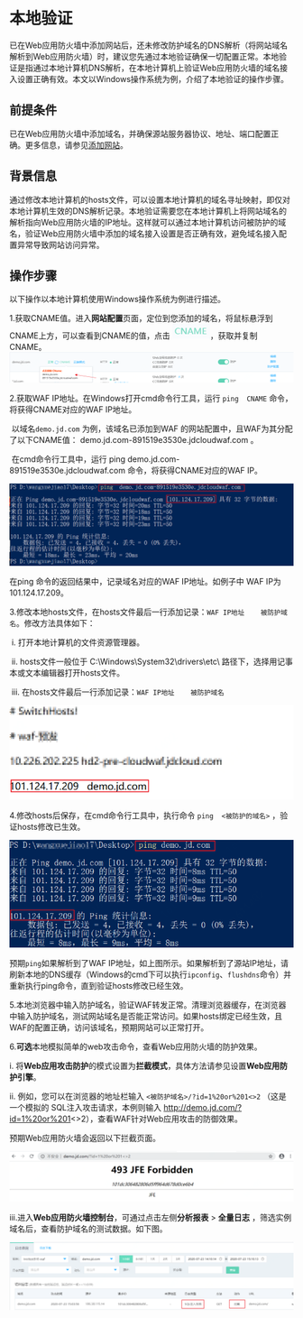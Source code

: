 # 本地验证

已在Web应用防火墙中添加网站后，还未修改防护域名的DNS解析（将网站域名解析到Web应用防火墙）时，建议您先通过本地验证确保一切配置正常。本地验证是指通过本地计算机DNS解析，在本地计算机上验证Web应用防火墙的域名接入设置正确有效。本文以Windows操作系统为例，介绍了本地验证的操作步骤。

## 前提条件

已在Web应用防火墙中添加域名，并确保源站服务器协议、地址、端口配置正确。更多信息，请参见[添加网站](/Step-1.md)。

## 背景信息

通过修改本地计算机的hosts文件，可以设置本地计算机的域名寻址映射，即仅对本地计算机生效的DNS解析记录。本地验证需要您在本地计算机上将网站域名的解析指向Web应用防火墙的IP地址。这样就可以通过本地计算机访问被防护的域名，验证Web应用防火墙中添加的域名接入设置是否正确有效，避免域名接入配置异常导致网站访问异常。 

## 操作步骤

以下操作以本地计算机使用Windows操作系统为例进行描述。

1.获取CNAME值。进入**网站配置**页面，定位到您添加的域名，将鼠标悬浮到CNAME上方，可以查看到CNAME的值，点击 ![image](../../../..\image\WAF\join-in-WAF\本地验证\Checking-Click-Cname.png)，获取并复制CNAME。![image](../../../..\image\WAF\join-in-WAF\本地验证\Checking-Get-Cname.png)

2.获取WAF IP地址。在Windows打开cmd命令行工具，运行 `ping  CNAME`  命令，将获得CNAME对应的WAF IP地址。

​	 以域名`demo.jd.com` 为例，该域名已添加到WAF 的网站配置中，且WAF为其分配了以下CNAME值： demo.jd.com-891519e3530e.jdcloudwaf.com 。

​     在cmd命令行工具中，运行 ping  demo.jd.com-891519e3530e.jdcloudwaf.com  命令，将获得CNAME对应的WAF IP。

![image](../../../..\image\WAF\join-in-WAF\本地验证\Checking-Get-WAF_IP.png)

在ping 命令的返回结果中，记录域名对应的WAF IP地址。如例子中 WAF IP为101.124.17.209。

3.修改本地hosts文件，在hosts文件最后一行添加记录：`WAF IP地址    被防护域名`。修改方法具体如下：

​     i. 打开本地计算机的文件资源管理器。

​     ii. hosts文件一般位于 C:\Windows\System32\drivers\etc\ 路径下，选择用记事本或文本编辑器打开hosts文件。

​     iii. 在hosts文件最后一行添加记录：`WAF IP地址    被防护域名`

![image](../../../..\image\WAF\join-in-WAF\本地验证\Checking-Add-Hosts.png)

4.修改hosts后保存，在cmd命令行工具中，执行命令 `ping  <被防护的域名>` ，验证hosts修改已生效。

![image](../../../..\image\WAF\join-in-WAF\本地验证\Checking-Hosts-Modify.png) 

预期`ping`如果解析到了WAF IP地址，如上图所示。如果解析到了源站IP地址，请刷新本地的DNS缓存（Windows的cmd下可以执行`ipconfig`、`flushdns`命令）并重新执行ping命令，直到验证hosts修改已经生效。

5.本地浏览器中输入防护域名，验证WAF转发正常。清理浏览器缓存，在浏览器中输入防护域名，测试网站域名是否能正常访问。如果hosts绑定已经生效，且WAF的配置正确，访问该域名，预期网站可以正常打开。

6.**可选**本地模拟简单的web攻击命令，查看Web应用防火墙的防护效果。

  i.  将**Web应用攻击防护**的模式设置为**拦截模式**，具体方法请参见设置**Web应用防护引擎**。 

  ii. 例如，您可以在浏览器的地址栏输入 `<被防护域名>/?id=1%20or%201<>2` （这是一个模拟的   SQL注入攻击请求，本例则输入  http://demo.jd.com/?id=1%20or%201<>2），查看WAF针对Web应用攻击的防御效果。

预期Web应用防火墙会返回以下拦截页面。

![image](../../../..\image\WAF\join-in-WAF\本地验证\Checking-WAF-Attack.png)

​    iii.进入**Web应用防火墙控制台**，可通过点击左侧**分析报表** > **全量日志** ，筛选实例域名后，查看防护域名的测试数据。如下图。

![image](../../../..\image\WAF\join-in-WAF\本地验证\Checking-Attack-Record.png)